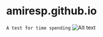 # amiresp.github.io
`A test for time spending`
![Alt text](https://www.google.com/images/branding/googlelogo/2x/googlelogo_light_color_272x92dp.png)
